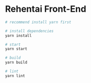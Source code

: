 # Rehentai Front-End

```bash
# recommend install yarn first

# install dependencies
yarn install

# start 
yarn start

# build
yarn build

# lint
yarn lint
```
